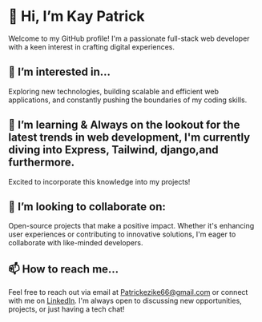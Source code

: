 # 👋 Hi, I’m Kay Patrick 

Welcome to my GitHub profile! 
I'm a passionate full-stack web developer with a keen interest in crafting digital experiences.

## 👀 I’m interested in...
Exploring new technologies, building scalable and efficient web applications, and constantly pushing the boundaries of my coding skills.

## 🌱 I’m learning & Always on the lookout for the latest trends in web development, I'm currently diving into Express, Tailwind, django,and furthermore. 

Excited to incorporate this knowledge into my projects!

## 💞️ I’m looking to collaborate on:
Open-source projects that make a positive impact. 
Whether it's enhancing user experiences or contributing to innovative solutions, I'm eager to collaborate with like-minded developers.

## 📫 How to reach me...
Feel free to reach out via email at Patrickezike66@gmail.com or connect with me on [LinkedIn](https://www.linkedin.com/in/patrickezike4212).
I'm always open to discussing new opportunities, projects, or just having a tech chat!

